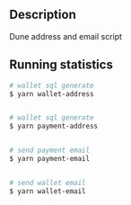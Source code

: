 ## Description
Dune address and email script

## Running statistics

```bash
# wallet sql generate
$ yarn wallet-address 


# wallet sql generate
$ yarn payment-address


# send payment email
$ yarn payment-email


# send wallet email
$ yarn wallet-email
```
